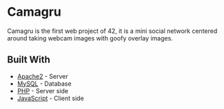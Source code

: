 # Camagru

Camagru is the first web project of 42, it is a mini social network centered around taking webcam images with goofy overlay images.

## Built With

* [Apache2](https://www.apache.org/) - Server
* [MySQL](https://www.mysql.com/) - Database
* [PHP](http://php.net/) - Server side
* [JavaScript](https://developer.mozilla.org/fr/docs/Web/JavaScript/) - Client side
